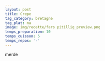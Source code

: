 ```yaml
---
layout: post
title: Crepe
tag_category: bretagne
tag_plat: na
image: img/recette/fars pitillig_preview.png
temps_preparation: 10
temps_cuisson: 5
temps_repos: '-'
---
```


merde
